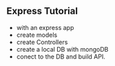 ## Express Tutorial

* with an express app 
* create models 
* create Controllers 
* create a local DB with mongoDB 
* conect to the DB and build API.
